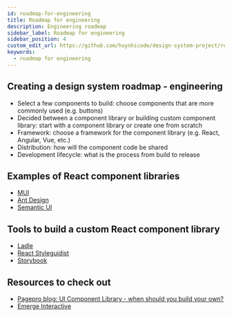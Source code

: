 ```yaml
---
id: roadmap-for-engineering
title: Roadmap for engineering
description: Engineering roadmap
sidebar_label: Roadmap for engineering
sidebar_position: 4
custom_edit_url: https://github.com/huynhicode/design-system-project/roadmap-for-engineering.md
keywords:
  - roadmap for engineering
---
```


## Creating a design system roadmap - engineering

- Select a few components to build: choose components that are more commonly used (e.g. buttons)
- Decided between a component library or building custom component library: start with a component library or create one from scratch
- Framework: choose a framework for the component library (e.g. React, Angular, Vue, etc.)
- Distribution: how will the component code be shared
- Development lifecycle: what is the process from build to release

## Examples of React component libraries

- [MUI](https://mui.com/)
- [Ant Design](https://ant.design/)
- [Semantic UI](https://semantic-ui.com/)

## Tools to build a custom React component library

- [Ladle](https://ladle.dev/)
- [React Styleguidist](https://react-styleguidist.js.org/)
- [Storybook](https://storybook.js.org/)

## Resources to check out

- [Pagepro blog: UI Component Library - when should you build your own?](https://pagepro.co/blog/custom-ui-library/)
- [Emerge Interactive](https://www.emergeinteractive.com/insights/detail/how-to-ux-ui-design-system-component-library/)
